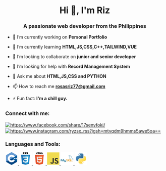 <h1 align="center">Hi 👋, I'm Riz</h1>
<h3 align="center">A passionate web developer from the Philippines</h3>

- 🔭 I’m currently working on **Personal Portfolio**

- 🌱 I’m currently learning **HTML,JS,CSS,C++,TAILWIND,VUE**

- 👯 I’m looking to collaborate on **junior and senior developer**

- 🤝 I’m looking for help with **Record Management System**

- 💬 Ask me about **HTML,JS,CSS and PYTHON**

- 📫 How to reach me **rosasriz77@gmail.com**

- ⚡ Fun fact: **I'm a chill guy.**

<h3 align="left">Connect with me:</h3>
<p align="left">
<a href="https://fb.com/https://www.facebook.com/share/17senvfoki/" target="blank"><img align="center" src="https://raw.githubusercontent.com/rahuldkjain/github-profile-readme-generator/master/src/images/icons/Social/facebook.svg" alt="https://www.facebook.com/share/17senvfoki/" height="30" width="40" /></a>
<a href="https://instagram.com/https://www.instagram.com/ryzsx_rss?igsh=mtvqdm9hmms5awe5oa==" target="blank"><img align="center" src="https://raw.githubusercontent.com/rahuldkjain/github-profile-readme-generator/master/src/images/icons/Social/instagram.svg" alt="https://www.instagram.com/ryzsx_rss?igsh=mtvqdm9hmms5awe5oa==" height="30" width="40" /></a>
</p>

<h3 align="left">Languages and Tools:</h3>
<p align="left"> <a href="https://www.w3schools.com/cpp/" target="_blank" rel="noreferrer"> <img src="https://raw.githubusercontent.com/devicons/devicon/master/icons/cplusplus/cplusplus-original.svg" alt="cplusplus" width="40" height="40"/> </a> <a href="https://www.w3schools.com/css/" target="_blank" rel="noreferrer"> <img src="https://raw.githubusercontent.com/devicons/devicon/master/icons/css3/css3-original-wordmark.svg" alt="css3" width="40" height="40"/> </a> <a href="https://www.w3.org/html/" target="_blank" rel="noreferrer"> <img src="https://raw.githubusercontent.com/devicons/devicon/master/icons/html5/html5-original-wordmark.svg" alt="html5" width="40" height="40"/> </a> <a href="https://developer.mozilla.org/en-US/docs/Web/JavaScript" target="_blank" rel="noreferrer"> <img src="https://raw.githubusercontent.com/devicons/devicon/master/icons/javascript/javascript-original.svg" alt="javascript" width="40" height="40"/> </a> <a href="https://www.mysql.com/" target="_blank" rel="noreferrer"> <img src="https://raw.githubusercontent.com/devicons/devicon/master/icons/mysql/mysql-original-wordmark.svg" alt="mysql" width="40" height="40"/> </a> <a href="https://www.python.org" target="_blank" rel="noreferrer"> <img src="https://raw.githubusercontent.com/devicons/devicon/master/icons/python/python-original.svg" alt="python" width="40" height="40"/> </a> </p>

